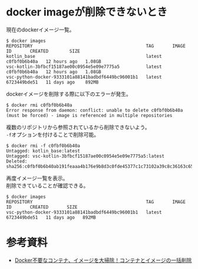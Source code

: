 # docker imageが削除できないとき

現在のdockerイメージ一覧。

```
$ docker images
REPOSITORY                                           TAG       IMAGE ID       CREATED        SIZE
kotlin_base                                          latest    c0fbf0b6b40a   12 hours ago   1.08GB
vsc-kotlin-3bfbcf15187ae00c0954e5e09e7775a5          latest    c0fbf0b6b40a   12 hours ago   1.08GB
vsc-python-docker-9333101a88141badbdf6449bc96001b1   latest    6723449bde51   11 days ago    892MB
```

dockerイメージを削除する際に以下のエラーが発生。

```
$ docker rmi c0fbf0b6b40a
Error response from daemon: conflict: unable to delete c0fbf0b6b40a (must be forced) - image is referenced in multiple repositories
```

複数のリポジトリから参照されているから削除できないよう。  
`-f`オプションを付けることで削除可能。

```
$ docker rmi -f c0fbf0b6b40a
Untagged: kotlin_base:latest
Untagged: vsc-kotlin-3bfbcf15187ae00c0954e5e09e7775a5:latest
Deleted: sha256:c0fbf0b6b40ab191feaaa4b176e9b8d3c0fde45377c1c73102a39c8c36163c65
```

再度イメージ一覧を表示。  
削除できていることが確認できる。

```
$ docker images
REPOSITORY                                           TAG       IMAGE ID       CREATED       SIZE
vsc-python-docker-9333101a88141badbdf6449bc96001b1   latest    6723449bde51   11 days ago   892MB
```

# 参考資料
- [Docker不要なコンテナ、イメージを大掃除！コンテナとイメージの一括削除](http://www.kaasan.info/archives/3953)